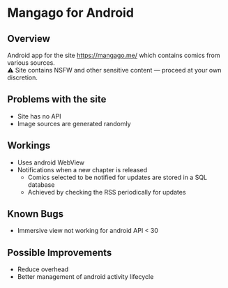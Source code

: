 # Mangago for Android

## Overview
Android app for the site https://mangago.me/ which contains comics from various sources. \
⚠ Site contains NSFW and other sensitive content — proceed at your own discretion.

## Problems with the site 
  - Site has no API
  - Image sources are generated randomly 
  
## Workings
 - Uses android WebView 
 - Notifications when a new chapter is released
     - Comics selected to be notified for updates are stored in a SQL database
     - Achieved by checking the RSS periodically for updates

## Known Bugs
  - Immersive view not working for android API < 30

## Possible Improvements
  - Reduce overhead
  - Better management of android activity lifecycle 
    




